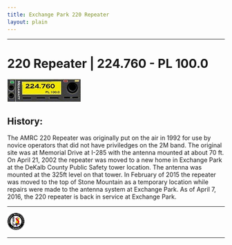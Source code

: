```yaml
---
title: Exchange Park 220 Repeater
layout: plain
---
```

---
# 220 Repeater | 224.760 - PL 100.0
<p class="repeater_list">
<img class="repeaters" alt="45repeater" src="assets/images/220radio.jpg">
</p>

## History:
The AMRC 220 Repeater was originally put on the air in 1992 for use by novice operators that did not have priviledges on the 2M band. The original site was at Memorial Drive at I-285 with the antenna mounted at about 70 ft. On April 21, 2002 the repeater was moved to a new home in Exchange Park at the DeKalb County Public Safety tower location. The antenna was mounted at the 325ft level on that tower. In February of 2015 the repeater was moved to the top of Stone Mountain as a temporary location while repairs were made to the antenna system at Exchange Park. As of April 7, 2016, the 220 repeater is back in service at Exchange Park.

---

<p align="left">
  <a href="https://www.sera.org/" title="Southeastern Repeater Association" target="_blank" rel="noopener"><img class="sidebar-image" alt="SERA" src="/assets/images/sera.gif" width="40px" height="auto"></a>
</p>

---
